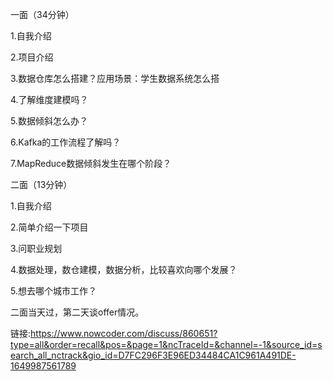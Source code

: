 一面（34分钟） 

  1.自我介绍 

  2.项目介绍 

  3.数据仓库怎么搭建？应用场景：学生数据系统怎么搭 

  4.了解维度建模吗？ 

  5.数据倾斜怎么办？ 

  6.Kafka的工作流程了解吗？ 

  7.MapReduce数据倾斜发生在哪个阶段？ 

  二面（13分钟） 

  1.自我介绍 

  2.简单介绍一下项目 

  3.问职业规划 

  4.数据处理，数仓建模，数据分析，比较喜欢向哪个发展？ 

  5.想去哪个城市工作？ 

  二面当天过，第二天谈offer情况。



链接:https://www.nowcoder.com/discuss/860651?type=all&order=recall&pos=&page=1&ncTraceId=&channel=-1&source_id=search_all_nctrack&gio_id=D7FC296F3E96ED34484CA1C961A491DE-1649987561789